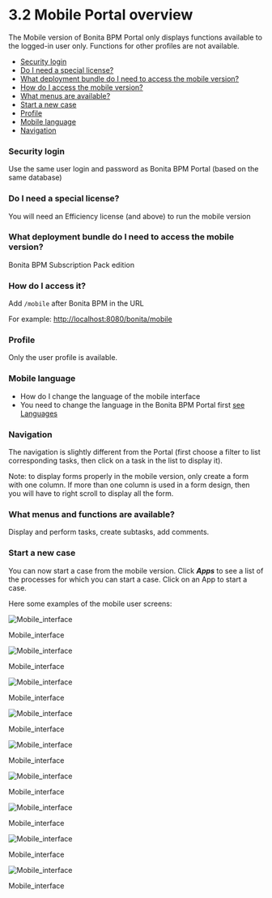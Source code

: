 # 3.2 Mobile Portal overview


The Mobile version of Bonita BPM Portal only displays functions available to the logged-in user only. Functions for other profiles are not available.


* [Security login](#security)
* [Do I need a special license?](#license)
* [What deployment bundle do I need to access the mobile version?](#deploybundle)
* [How do I access the mobile version?](#access)
* [What menus are available?](#menus)
* [Start a new case](#startnewcase)
* [Profile](#profile)
* [Mobile language](#lang)
* [Navigation](#nav)



### Security login

Use the same user login and password as Bonita BPM Portal (based on the same database)




### Do I need a special license?

You will need an Efficiency license (and above) to run the mobile version




### What deployment bundle do I need to access the mobile version?

Bonita BPM Subscription Pack edition




### How do I access it?

Add `/mobile` after Bonita BPM in the URL 

For example: [http://localhost:8080/bonita/mobile](http://localhost:8080/bonita/mobile)






### Profile

Only the user profile is available. 




### Mobile language

* How do I change the language of the mobile interface
* You need to change the language in the Bonita BPM Portal first
[see Languages](/languages-1)





### Navigation

The navigation is slightly different from the Portal (first choose a filter to list corresponding tasks, then click on a task in the list to display it).


Note: to display forms properly in the mobile version, only create a form with one column. If more than one column is used in a form design, then you will have to right scroll to display all the form.




### What menus and functions are available?

Display and perform tasks, create subtasks, add comments.




### Start a new case

You can now start a case from the mobile version. Click **_Apps_** to see a list of the processes for which you can start a case. Click on an App to start a case.



Here some examples of the mobile user screens:

![Mobile_interface](images/images-6_0/mobile7.x_0.login.png)

Mobile\_interface

![Mobile_interface](images/images-6_0/mobile7.x_1b.tasksapps.png)

Mobile\_interface

![Mobile_interface](images/images-6_0/mobile7.x_2.available.png)

Mobile\_interface

![Mobile_interface](images/images-6_0/mobile7.x_3.todo.png)

Mobile\_interface

![Mobile_interface](images/images-6_0/mobile7.x_4.tasks.png)

Mobile\_interface

![Mobile_interface](images/images-6_0/mobile7.x_7.step1_comments.png)

Mobile\_interface

![Mobile_interface](images/images-6_0/mobile7.x_8.step1_details.png)

Mobile\_interface

![Mobile_interface](images/images-6_0/mobile7.x_9.step1_subtasks.png)

Mobile\_interface

![Mobile_interface](images/images-6_0/mobile7.x_6.addsubtask2.png)

Mobile\_interface